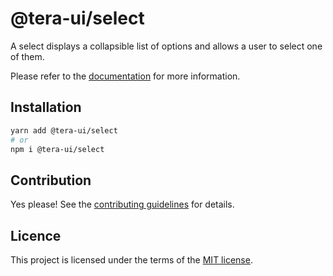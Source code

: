 # @tera-ui/select

A select displays a collapsible list of options and allows a user to select one of them.

Please refer to the [documentation](https://teraui.org/docs/components/select) for more information.

## Installation

```sh
yarn add @tera-ui/select
# or
npm i @tera-ui/select
```

## Contribution

Yes please! See the
[contributing guidelines](https://github.com/hieumau12/tera-ui/blob/master/CONTRIBUTING.md)
for details.

## Licence

This project is licensed under the terms of the
[MIT license](https://github.com/hieumau12/tera-ui/blob/master/LICENSE).
